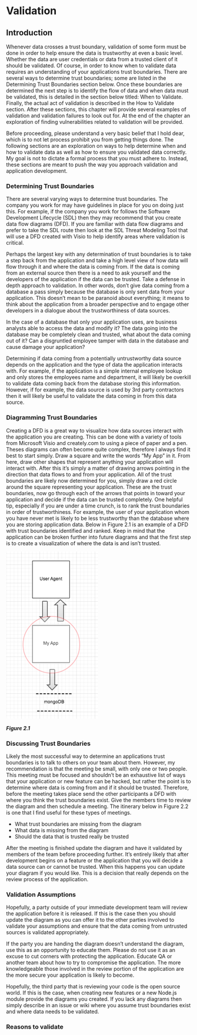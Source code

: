 # Validation

## Introduction

Whenever data crosses a trust boundary, validation of some form must be done in order to help ensure the data is trustworthy at even a basic level. Whether the data are user credentials or data from a trusted client of it should be validated. Of course, in order to know when to validate data requires an understanding of your applications trust boundaries. There are several ways to determine trust boundaries; some are listed in the Determining Trust Boundaries section below. Once these boundaries are determined the next step is to identify the flow of data and when data must be validated, this is detailed in the section below titled: When to Validate. Finally, the actual act of validation is described in the How to Validate section. After these sections, this chapter will provide several examples of validation and validation failures to look out for. At the end of the chapter an exploration of finding vulnerabilities related to validation will be provided.

Before proceeding, please understand a very basic belief that I hold dear, which is to not let process prohibit you from getting things done. The following sections are an exploration on ways to help determine when and how to validate data as well as how to ensure you validated data correctly. My goal is not to dictate a formal process that you must adhere to. Instead, these sections are meant to push the way you approach validation and application development.

### Determining Trust Boundaries

There are several varying ways to determine trust boundaries.  The company you work for may have guidelines in place for you on doing just this.  For example, if the company you work for follows the Software Development Lifecycle (SDL) then they may recommend that you create data flow diagrams (DFD).  If you are familiar with data flow diagrams and prefer to take the SDL route then look at the SDL Threat Modeling Tool that will use a DFD created with Visio to help identify areas where validation is critical.

Perhaps the largest key with any determination of trust boundaries is to take a step back from the application and take a high level view of how data will flow through it and where the data is coming from.  If the data is coming from an external source then there is a need to ask yourself and the developers of the application if the data can be trusted.  Take a defense in depth approach to validation.  In other words, don’t give data coming from a database a pass simply because the database is only sent data from your application.  This doesn’t mean to be paranoid about everything; it means to think about the application from a broader perspective and to engage other developers in a dialogue about the trustworthiness of data sources.

In the case of a database that only your application uses, are business analysts able to access the data and modify it?  The data going into the database may be completely clean and trusted, what about the data coming out of it?  Can a disgruntled employee tamper with data in the database and cause damage your application?

Determining if data coming from a potentially untrustworthy data source depends on the application and the type of data the application interacts with.  For example, if the application is a simple internal employee lookup and only stores the employees name and department, it will likely be overkill to validate data coming back from the database storing this information.  However, if for example, the data source is used by 3rd party contractors then it will likely be useful to validate the data coming in from this data source.

### Diagramming Trust Boundaries

Creating a DFD is a great way to visualize how data sources interact with the application you are creating.  This can be done with a variety of tools from Microsoft Visio and creately.com to using a piece of paper and a pen.  Theses diagrams can often become quite complex, therefore I always find it best to start simply.  Draw a square and write the words “My App” in it.  From here, draw other shapes that represent anything your application will interact with.  After this it’s simply a matter of drawing arrows pointing in the direction that data flows to and from your application.  All of the trust boundaries are likely now determined for you, simply draw a red circle around the square representing your application.  These are the trust boundaries, now go through each of the arrows that points in toward your application and decide if the data can be trusted completely.  One helpful tip, especially if you are under a time crunch, is to rank the trust boundaries in order of trustworthiness.  For example, the user of your application whom you have never met is likely to be less trustworthy than the database where you are storing application data.  Below in Figure 2.1 is an example of a DFD with trust boundaries identified and ranked.  Keep in mind that the application can be broken further into future diagrams and that the first step is to create a visualization of where the data is and isn’t trusted.

<img src="figures/2.1.png" />

***Figure 2.1***

### Discussing Trust Boundaries

Likely the most successful way to determine an applications trust boundaries is to talk to others on your team about them.  However, my recommendation is that the meeting be small, with only one or two people.  This meeting must be focused and shouldn’t be an exhaustive list of ways that your application or new feature can be hacked, but rather the point is to determine where data is coming from and if it should be trusted.  Therefore, before the meeting takes place send the other participants a DFD with where you think the trust boundaries exist.  Give the members time to review the diagram and then schedule a meeting.  The itinerary below in Figure 2.2 is one that I find useful for these types of meetings.

* What trust boundaries are missing from the diagram
* What data is missing from the diagram
* Should the data that is trusted really be trusted

After the meeting is finished update the diagram and have it validated by members of the team before proceeding further.  It’s entirely likely that after development begins on a feature or the application that you will decide a data source can or cannot be trusted.  When this happens you can update your diagram if you would like.  This is a decision that really depends on the review process of the application.


### Validation Assumptions

Hopefully, a party outside of your immediate development team will review the application before it is released.  If this is the case then you should update the diagram as you can offer it to the other parties involved to validate your assumptions and ensure that the data coming from untrusted sources is validated appropriately.

If the party you are handing the diagram doesn’t understand the diagram, use this as an opportunity to educate them.  Please do not use it as an excuse to cut corners with protecting the application.  Educate QA or another team about how to try to compromise the application.  The more knowledgeable those involved in the review portion of the application are the more secure your application is likely to become.

Hopefully, the third party that is reviewing your code is the open source world.  If this is the case, when creating new features or a new Node.js module provide the diagrams you created.  If you lack any diagrams then simply describe in an issue or wiki where you assume trust boundaries exist and where data needs to be validated.

### Reasons to validate
